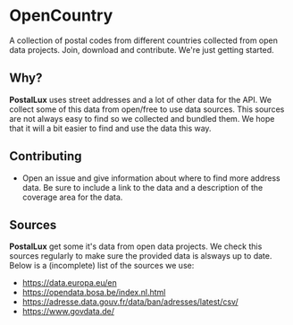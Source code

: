 # **OpenCountry**
A collection of postal codes from different countries collected from open data projects. Join, download and contribute. We're just getting started.

## **Why?**  
**PostalLux** uses street addresses and a lot of other data for the API. We collect some of this data from open/free to use data sources.
This sources are not always easy to find so we collected and bundled them. We hope that it will a bit easier to find and use the data this way.

## **Contributing**  
 - Open an issue and give information about where to find more address data. Be sure to include a link to the data and a description of the coverage area for the data.

 ## **Sources** 
 **PostalLux** get some it's data from open data projects. We check this sources regularly to make sure the provided data is alsways up to date. Below is a (incomplete) list of the sources we use:
  - https://data.europa.eu/en 
  - https://opendata.bosa.be/index.nl.html 
  - https://adresse.data.gouv.fr/data/ban/adresses/latest/csv/ 
  - https://www.govdata.de/ 
